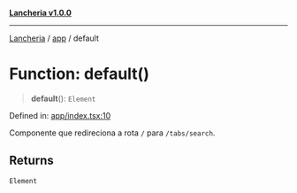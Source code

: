 [**Lancheria v1.0.0**](../../README.md)

***

[Lancheria](../../README.md) / [app](../README.md) / default

# Function: default()

> **default**(): `Element`

Defined in: [app/index.tsx:10](https://github.com/eudavidreis-odev/lancheria/blob/documentacao_inicial/app/index.tsx#L10)

Componente que redireciona a rota `/` para `/tabs/search`.

## Returns

`Element`
